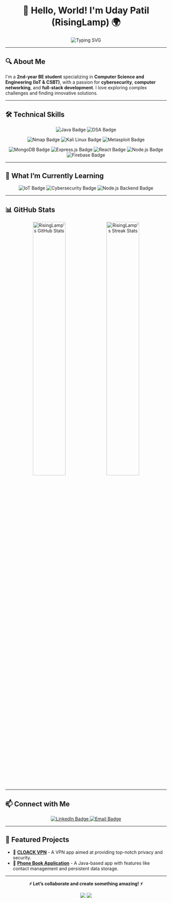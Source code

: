<h1 align="center">👋 Hello, World! I'm Uday Patil (RisingLamp) 🌍</h1>

<p align="center">
  <img src="https://readme-typing-svg.herokuapp.com?font=Roboto&size=28&duration=3000&color=00C1D4&center=true&vCenter=true&width=550&height=60&lines=Cybersecurity+Enthusiast+🔐;Full-Stack+Developer+💻;IoT+and+Networking+Explorer+📡;Proficient+in+Java+and+DSA+🧑‍💻" alt="Typing SVG" />
</p>

---

## 🔍 About Me
I'm a **2nd-year BE student** specializing in **Computer Science and Engineering (IoT & CSBT)**, with a passion for **cybersecurity**, **computer networking**, and **full-stack development**. I love exploring complex challenges and finding innovative solutions.

---

## 🛠️ Technical Skills
<div align="center">
  
  <p>
    <img src="https://img.shields.io/badge/Java-%23ED8B00.svg?&style=flat&logo=java&logoColor=white" alt="Java Badge"/>
    <img src="https://img.shields.io/badge/Data%20Structures%20and%20Algorithms-%230A7EC4.svg?style=flat" alt="DSA Badge"/>
  </p>
  
  <p>
    <img src="https://img.shields.io/badge/Nmap-%23007CBE.svg?&style=flat&logo=nmap&logoColor=white" alt="Nmap Badge"/>
    <img src="https://img.shields.io/badge/Kali%20Linux-%23000000.svg?&style=flat&logo=kalilinux&logoColor=white" alt="Kali Linux Badge"/>
    <img src="https://img.shields.io/badge/Metasploit-%234D4D4D.svg?&style=flat&logo=metasploit&logoColor=white" alt="Metasploit Badge"/>
  </p>

  <p>
    <img src="https://img.shields.io/badge/MongoDB-%2347A248.svg?&style=flat&logo=mongodb&logoColor=white" alt="MongoDB Badge"/>
    <img src="https://img.shields.io/badge/Express.js-%23404d59.svg?&style=flat" alt="Express.js Badge"/>
    <img src="https://img.shields.io/badge/React-%2361DAFB.svg?&style=flat&logo=react&logoColor=white" alt="React Badge"/>
    <img src="https://img.shields.io/badge/Node.js-%23339933.svg?&style=flat&logo=nodedotjs&logoColor=white" alt="Node.js Badge"/>
    <img src="https://img.shields.io/badge/Firebase-%23FFCA28.svg?&style=flat&logo=firebase&logoColor=white" alt="Firebase Badge"/>
  </p>

</div>

---

## 🌱 What I’m Currently Learning
<div align="center">
  <img src="https://img.shields.io/badge/Exploring%20IoT-%230092CB.svg?&style=for-the-badge" alt="IoT Badge"/>
  <img src="https://img.shields.io/badge/Advanced%20Cybersecurity-%23434343.svg?&style=for-the-badge" alt="Cybersecurity Badge"/>
  <img src="https://img.shields.io/badge/Backend%20with%20Node.js-%23339933.svg?&style=for-the-badge" alt="Node.js Backend Badge"/>
</div>

---

## 📊 GitHub Stats
<p align="center">
  <img src="https://github-readme-stats.vercel.app/api?username=RisingLamp&show_icons=true&theme=dracula&hide_border=true" alt="RisingLamp's GitHub Stats" width="45%"/>
  <img src="https://github-readme-streak-stats.herokuapp.com/?user=RisingLamp&theme=dracula&hide_border=true" alt="RisingLamp's Streak Stats" width="45%"/>
</p>

---

## 📫 Connect with Me
<p align="center">
  <a href="https://www.linkedin.com/in/risinglamp" target="_blank">
    <img src="https://img.shields.io/badge/LinkedIn-%230A66C2.svg?style=for-the-badge&logo=linkedin&logoColor=white" alt="LinkedIn Badge">
  </a>
  <a href="mailto:uday.patil.st@gmail.com">
    <img src="https://img.shields.io/badge/Email-%23D14836.svg?style=for-the-badge&logo=gmail&logoColor=white" alt="Email Badge">
  </a>
</p>

---

## 📜 Featured Projects
- 🚀 **[CLOACK VPN](#)** - A VPN app aimed at providing top-notch privacy and security.
- 📇 **[Phone Book Application](#)** - A Java-based app with features like contact management and persistent data storage.

---

<p align="center">
  <strong>⚡ Let’s collaborate and create something amazing! ⚡</strong>
</p>

<p align="center">
  <img src="https://forthebadge.com/images/badges/powered-by-coffee.svg">
  <img src="https://forthebadge.com/images/badges/built-with-love.svg">
</p>
